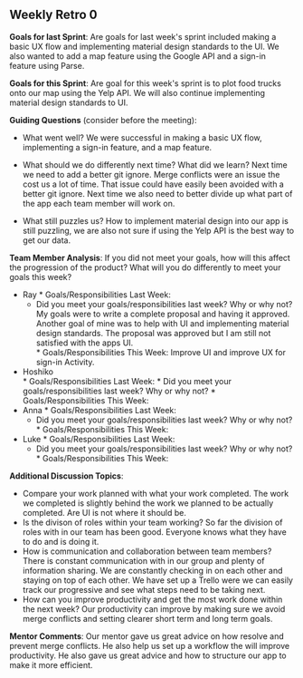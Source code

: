 ## Weekly Retro 0  

**Goals for last Sprint**:
Are goals for last week's sprint included making a basic UX flow and implementing material design standards to the UI. We also wanted to add a map feature using the Google API and a sign-in feature using Parse.

**Goals for this Sprint**:
Are goal for this week's sprint is to plot food trucks onto our map using the Yelp API. We will also continue implementing material design standards to UI.

**Guiding Questions** (consider before the meeting):
  *  What went well?
     We were successful in making a basic UX flow, implementing a sign-in feature, and a map feature. 
 
  *  What should we do differently next time? What did we learn?
     Next time we need to add a better git ignore. Merge conflicts were an issue the cost us a lot of time. That issue could have easily been avoided with a better git ignore.
     Next time we also need to better divide up what part of the app each team member will work on.  
  
  *  What still puzzles us?
     How to implement material design into our app is still puzzling, we are also not sure if using the Yelp API is the best way to get our data.
 
**Team Member Analysis**:
If you did not meet your goals, how will this affect the progression of the product? What will you do differently to meet your goals this week?

  *  Ray
    * Goals/Responsibilities Last Week:
        * Did you meet your goals/responsibilities last week? Why or why not?
          My goals were to write a complete proposal and having it approved. Another goal of mine was to help with UI and implementing material design standards.  The proposal was approved but I am still not satisfied with the apps UI.  
    * Goals/Responsibilities This Week:
          Improve UI and improve UX for sign-in Activity.
  *  Hoshiko   
    * Goals/Responsibilities Last Week:
         * Did you meet your goals/responsibilities last week? Why or why not?
    * Goals/Responsibilities This Week:
  *  Anna
    * Goals/Responsibilities Last Week:
        * Did you meet your goals/responsibilities last week? Why or why not?
    * Goals/Responsibilities This Week:
  *  Luke
    * Goals/Responsibilities Last Week:
       * Did you meet your goals/responsibilities last week? Why or why not?
    * Goals/Responsibilities This Week:

**Additional Discussion Topics**:

  *  Compare your work planned with what your work completed. 
     The work we completed is slightly behind the work we planned to be actually completed.  Are UI is not where it should be. 
  *  Is the divison of roles within your team working?
     So far the division of roles with in our team has been good.  Everyone knows what they have to do and is doing it.
  *  How is communication and collaboration between team members?
     There is constant communication with in our group and plenty of information sharing. We are constantly checking in on each other and staying on top of each other. We have set up a Trello were we can easily track our progressive and see what steps need to be taking next.
  *  How can you improve productivity and get the most work done within the next week?
     Our productivity can improve by making sure we avoid merge conflicts and setting clearer short term and long term goals.

**Mentor Comments**:
  Our mentor gave us great advice on how resolve and prevent merge conflicts.  He also help us set up a workflow the will improve productivity. He also gave us great advice and how to structure our app to make it more efficient.
